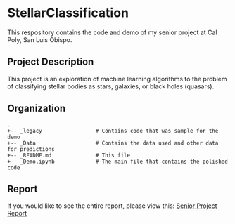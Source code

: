 # StellarClassification

This respository contains the code and demo of my senior project at Cal Poly, San Luis Obispo.

## Project Description

This project is an exploration of machine learning algorithms to the problem of classifying stellar bodies as stars, galaxies, or black holes (quasars).

## Organization
```
.
+-- _legacy                 # Contains code that was sample for the demo
+-- _Data                   # Contains the data used and other data for predictions
+-- _README.md              # This file
+-- _Demo.ipynb             # The main file that contains the polished code
```

## Report

If you would like to see the entire report, please view this: [Senior Project Report](https://docs.google.com/document/d/1Ip1YZJfAn2mWOt_4shoj_MvPP4QuNXoBsUPnOlTONCU/edit?usp=sharing)
